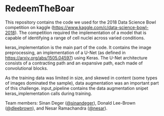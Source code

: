 # RedeemTheBoar
This repository contains the code we used for the 2018 Data Science Bowl competition on kaggle (https://www.kaggle.com/c/data-science-bowl-2018). The competition required the implementation of a model that is capable of identifying a range of cell nuclei across varied conditions. 

keras_implementation is the main part of the code. It contains the image preprocessing, an implementation of a U-Net (as defined in https://arxiv.org/abs/1505.04597) using Keras. The U-Net architecture consists of a contracting path and an expansive path, each made of convolutional blocks. 

As the training data was limited in size, and skewed in content (some types of images dominated the sample), data augmentation was an important part of this challenge. input_pipeline contains the data augmentation snipet keras_implementation calls during training.

Team members: Sinan Deger ([@sinandeger](https://github.com/sinandeger)), Donald Lee-Brown ([@dleebrown](https://github.com/dleebrown)), and Nesar Ramachandra ([@nesar](https://github.com/nesar)). 
